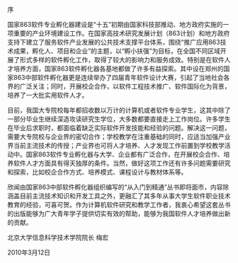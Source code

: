 # 
  序


国家863软件专业孵化器建设是“十五”初期由国家科技部推动、地方政府实施的一项重要的产业环境建设工作。在国家高技术研究发展计划（863计划）和地方政府支持下建立了服务软件产业发展的公共技术支撑平台体系，围绕“推广应用863技术成果，孵化人、项目和企业”的主题，以“孵小扶强”为目标，在全国不同区域开展了形式多样的软件孵化工作，取得了较大的影响力和服务成效。特别是在软件人才培养方面，国家863软件孵化器各基地都做了许多有益探索。其中设在郑州的国家863中部软件孵化器更是连续举办了四届青年软件设计大赛，引起了当地社会各界的广泛关注；同时，开展校企合作，以软件工程技术推广、软件国际化为背景，培养了一大批实用软件人才。

目前，我国大专院校每年都招收数以万计的计算机或者软件专业学生，这其中除了一部分毕业生继续深造攻读研究生学位，大多数都要直接走上工作岗位。许多学生在毕业后求职时，都面临着缺乏实际软件开发技能和经验的问题。解决这一问题，需要大专院校与企业界的密切合作；学校教学在注重基础的同时，应适当加强产业界当前主流技术的传授；产业界也可将人才培养、人才发现工作前置到学校教学活动中。国家863软件专业孵化器与大学、企业都有广泛合作，在开展校企合作、培养软件人才方面具有得天独厚的条件。当然，做好这项工作还有许多问题需要研究和探索，比如校企合作方式、培养模式、课程设计与教材体系等。

欣闻由国家863中部软件孵化器组织编写的“从入门到精通”丛书即将面市，内容除涵盖目前主流技术知识和开发工具之外，更融汇了其多年从事大学生软件职业技术教育的经验，可喜可贺。作为计算机软件研究和教学工作者，我衷心希望这套丛书的出版能够为广大青年学子提供切实有效的帮助，能够为我国软件人才培养做出新的贡献。

北京大学信息科学技术学院院长 梅宏

2010年3月12日

